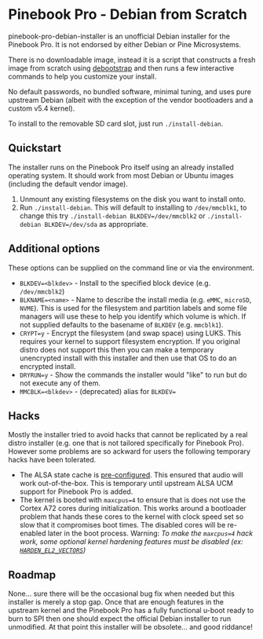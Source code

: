 Pinebook Pro - Debian from Scratch
==================================

pinebook-pro-debian-installer is an unofficial Debian installer for the
Pinebook Pro. It is not endorsed by either Debian or Pine Microsystems.

There is no downloadable image, instead it is a script that constructs
a fresh image from scratch using [debootstrap](https://wiki.debian.org/Debootstrap)
and then runs a few interactive commands to help you customize your install.

No default passwords, no bundled software, minimal tuning, and uses
pure upstream Debian (albeit with the exception of the vendor
bootloaders and a custom v5.4 kernel).

To install to the removable SD card slot, just run `./install-debian`.

Quickstart
----------

The installer runs on the Pinebook Pro itself using an already installed
operating system. It should work from most Debian or Ubuntu images
(including the default vendor image).

1. Unmount any existing filesystems on the disk you want to install
   onto.
2. Run `./install-debian`. This will default to installing to
   `/dev/mmcblk1`, to change this try `./install-debian BLKDEV=/dev/mmcblk2`
   or `./install-debian BLKDEV=/dev/sda` as appropriate.

Additional options
------------------

These options can be supplied on the command line or via the
environment.

 * `BLKDEV=<blkdev>` - Install to the specified block device (e.g.
   `/dev/mmcblk2`)
 * `BLKNAME=<name>` - Name to describe the install media (e.g. `eMMC`,
   `microSD`, `NVME`). This is used for the filesystem and partition labels
   and some file managers will use these to help you identify which
   volume is which. If not supplied defaults to the basename of
   `BLKDEV` (e.g.  `mmcblk1`).
 * `CRYPT=y` - Encrypt the filesystem (and swap space) using LUKS. This
   requires your kernel to support filesystem encryption. If you
   original distro does not support this then you can make a temporary
   unencrypted install with this installer and then use that OS to do an
   encrypted install.
 * `DRYRUN=y` - Show the commands the installer would "like" to run but
   do not execute any of them.
 * `MMCBLK=<blkdev>` - (deprecated) alias for `BLKDEV=`

Hacks
-----

Mostly the installer tried to avoid hacks that cannot be replicated by a
real distro installer (e.g. one that is not tailored specifically for
Pinebook Pro). However some problems are so ackward for users the
following temporary hacks have been tolerated.

* The ALSA state cache is [pre-configured](var/lib/alsa/asound.state).
  This ensured that audio will work out-of-the-box. This is temporary
  until upstream ALSA UCM support for Pinebook Pro is added.
* The kernel is booted with `maxcpus=4` to ensure that is does not use
  the Cortex A72 cores during initialization. This works around a
  bootloader problem that hands these cores to the kernel with clock
  speed set so slow that it compromises boot times. The disabled cores
  will be re-enabled later in the boot process. Warning: 
  *To make the `maxcpus=4` hack work, some optional kernel hardening
  features must be disabled (ex:
  [`HARDEN_EL2_VECTORS`](https://lists.cs.columbia.edu/pipermail/kvmarm/2018-March/030321.html))*

Roadmap
-------

None... sure there will be the occasional bug fix when needed but this
installer is merely a stop gap. Once that are enough features in the
upstream kernel and the Pinebook Pro has a fully functional u-boot ready
to burn to SPI then one should expect the official Debian installer to
run unmodified. At that point this installer will be obsolete... and
good riddance!
